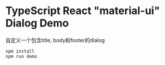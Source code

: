 TypeScript React "material-ui" Dialog Demo
===================================

自定义一个包含title, body和footer的dialog

```
npm install
npm run demo
```
